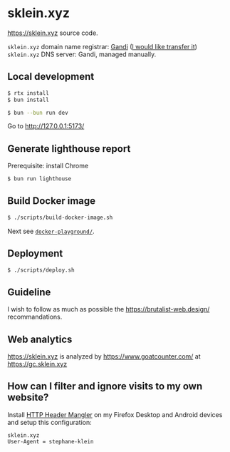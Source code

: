 # sklein.xyz

https://sklein.xyz source code.

`sklein.xyz` domain name registrar: [Gandi](https://gandi.net) ([I would like transfer it](https://github.com/stephane-klein/sklein.xyz/issues/102))  
`sklein.xyz` DNS server: Gandi, managed manually.

## Local development

```sh
$ rtx install
$ bun install
```

```sh
$ bun --bun run dev
```

Go to http://127.0.0.1:5173/

## Generate lighthouse report

Prerequisite: install Chrome

```sh
$ bun run lighthouse
```

## Build Docker image

```sh
$ ./scripts/build-docker-image.sh
```

Next see [`docker-playground/`](docker-playground/).

## Deployment

```sh
$ ./scripts/deploy.sh
```

## Guideline

I wish to follow as much as possible the https://brutalist-web.design/ recommandations.

## Web analytics

https://sklein.xyz is analyzed by https://www.goatcounter.com/ at https://gc.sklein.xyz

## How can I filter and ignore visits to my own website?

Install [HTTP Header Mangler](https://addons.mozilla.org/fr/firefox/addon/http-header-mangler/) on my Firefox Desktop
and Android devices and setup this configuration:

```
sklein.xyz
User-Agent = stephane-klein
```
